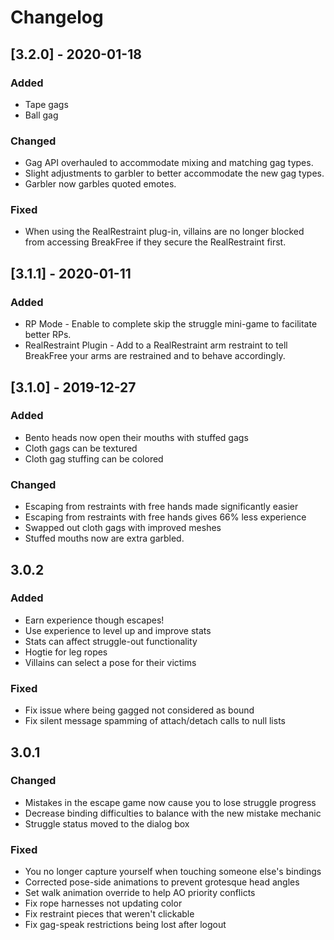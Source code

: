 # Changelog

## [3.2.0] - 2020-01-18
### Added
- Tape gags
- Ball gag

### Changed
- Gag API overhauled to accommodate mixing and matching gag types.
- Slight adjustments to garbler to better accommodate the new gag types.
- Garbler now garbles quoted emotes.

### Fixed
- When using the RealRestraint plug-in, villains are no longer blocked from accessing BreakFree if they secure the RealRestraint first.

## [3.1.1] - 2020-01-11
### Added
- RP Mode - Enable to complete skip the struggle mini-game to facilitate better RPs.
- RealRestraint Plugin - Add to a RealRestraint arm restraint to tell BreakFree your arms are restrained and to behave accordingly.

## [3.1.0] - 2019-12-27
### Added
- Bento heads now open their mouths with stuffed gags
- Cloth gags can be textured
- Cloth gag stuffing can be colored

### Changed
- Escaping from restraints with free hands made significantly easier
- Escaping from restraints with free hands gives 66% less experience
- Swapped out cloth gags with improved meshes
- Stuffed mouths now are extra garbled.

## 3.0.2
### Added
- Earn experience though escapes!
- Use experience to level up and improve stats
- Stats can affect struggle-out functionality
- Hogtie for leg ropes
- Villains can select a pose for their victims
### Fixed
- Fix issue where being gagged not considered as bound
- Fix silent message spamming of attach/detach calls to null lists

## 3.0.1
### Changed
- Mistakes in the escape game now cause you to lose struggle progress
- Decrease binding difficulties to balance with the new mistake mechanic
- Struggle status moved to the dialog box
### Fixed
- You no longer capture yourself when touching someone else's bindings
- Corrected pose-side animations to prevent grotesque head angles
- Set walk animation override to help AO priority conflicts
- Fix rope harnesses not updating color
- Fix restraint pieces that weren't clickable
- Fix gag-speak restrictions being lost after logout
